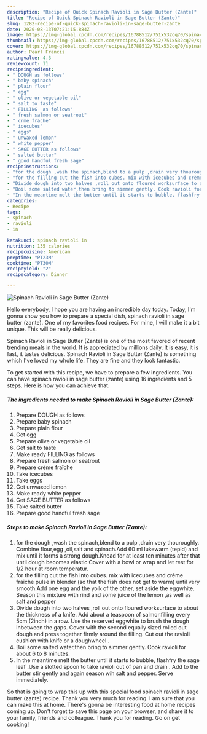```yaml
---
description: "Recipe of Quick Spinach Ravioli in Sage Butter (Zante)"
title: "Recipe of Quick Spinach Ravioli in Sage Butter (Zante)"
slug: 1282-recipe-of-quick-spinach-ravioli-in-sage-butter-zante
date: 2020-08-13T07:21:15.884Z
image: https://img-global.cpcdn.com/recipes/16788512/751x532cq70/spinach-ravioli-in-sage-butter-zante-recipe-main-photo.jpg
thumbnail: https://img-global.cpcdn.com/recipes/16788512/751x532cq70/spinach-ravioli-in-sage-butter-zante-recipe-main-photo.jpg
cover: https://img-global.cpcdn.com/recipes/16788512/751x532cq70/spinach-ravioli-in-sage-butter-zante-recipe-main-photo.jpg
author: Pearl Francis
ratingvalue: 4.3
reviewcount: 11
recipeingredient:
- " DOUGH as follows"
- " baby spinach"
- " plain flour"
- " egg"
- " olive or vegetable oil"
- " salt to taste"
- " FILLING  as follows"
- " fresh salmon or seatrout"
- " crme frache"
- " icecubes"
- " eggs"
- " unwaxed lemon"
- " white pepper"
- " SAGE BUTTER as follows"
- " salted butter"
- " good handful fresh sage"
recipeinstructions:
- "for the dough ,wash the spinach,blend to a pulp ,drain very thouroughly. Combine flour,egg ,oil,salt and spinach.Add 60 ml lukewarm (tepid) and mix until it forms a strong dough.Knead for at least ten minutes after that until dough becomes elastic.Cover with a bowl or wrap and let rest for 1/2 hour at room temperatur."
- "for the filling cut the fish into cubes. mix with icecubes and crème fraîche pulse in blender (so that the fish does not get to warm) until very smooth.Add one egg and the yolk of the other, set aside the eggwhite. Season this mixture with rind and some juice of the lemon ,as well as salt and pepper"
- "Divide dough into two halves ,roll out onto floured worksurface to about the thickness of a knife. Add about a teaspoon of salmonfilling every 5cm  (2inch) in a row. Use the reserved eggwhite to brush the dough inbetween the gaps. Cover with the second equally sized rolled out dough and press together firmly around the filling. Cut out the ravioli cushion with knife or a doughwheel ."
- "Boil some salted water,then bring to simmer gently. Cook ravioli for about 6 to 8 minutes."
- "In the meantime melt the butter until it starts to bubble, flashfry the sage leaf .Use a slotted spoon to take ravioli out of pan and drain . Add to the butter stir gently and again season wih salt and pepper. Serve immediately."
categories:
- Recipe
tags:
- spinach
- ravioli
- in

katakunci: spinach ravioli in 
nutrition: 135 calories
recipecuisine: American
preptime: "PT23M"
cooktime: "PT30M"
recipeyield: "2"
recipecategory: Dinner

---
```



![Spinach Ravioli in Sage Butter (Zante)](https://img-global.cpcdn.com/recipes/16788512/751x532cq70/spinach-ravioli-in-sage-butter-zante-recipe-main-photo.jpg)

Hello everybody, I hope you are having an incredible day today. Today, I'm gonna show you how to prepare a special dish, spinach ravioli in sage butter (zante). One of my favorites food recipes. For mine, I will make it a bit unique. This will be really delicious.



Spinach Ravioli in Sage Butter (Zante) is one of the most favored of recent trending meals in the world. It is appreciated by millions daily. It is easy, it is fast, it tastes delicious. Spinach Ravioli in Sage Butter (Zante) is something which I've loved my whole life. They are fine and they look fantastic.


To get started with this recipe, we have to prepare a few ingredients. You can have spinach ravioli in sage butter (zante) using 16 ingredients and 5 steps. Here is how you can achieve that.

<!--inarticleads1-->

##### The ingredients needed to make Spinach Ravioli in Sage Butter (Zante):

1. Prepare  DOUGH as follows
1. Prepare  baby spinach
1. Prepare  plain flour
1. Get  egg
1. Prepare  olive or vegetable oil
1. Get  salt to taste
1. Make ready  FILLING  as follows
1. Prepare  fresh salmon or seatrout
1. Prepare  crème fraîche
1. Take  icecubes
1. Take  eggs
1. Get  unwaxed lemon
1. Make ready  white pepper
1. Get  SAGE BUTTER as follows
1. Take  salted butter
1. Prepare  good handful fresh sage




<!--inarticleads2-->

##### Steps to make Spinach Ravioli in Sage Butter (Zante):

1. for the dough ,wash the spinach,blend to a pulp ,drain very thouroughly. Combine flour,egg ,oil,salt and spinach.Add 60 ml lukewarm (tepid) and mix until it forms a strong dough.Knead for at least ten minutes after that until dough becomes elastic.Cover with a bowl or wrap and let rest for 1/2 hour at room temperatur.
1. for the filling cut the fish into cubes. mix with icecubes and crème fraîche pulse in blender (so that the fish does not get to warm) until very smooth.Add one egg and the yolk of the other, set aside the eggwhite. Season this mixture with rind and some juice of the lemon ,as well as salt and pepper
1. Divide dough into two halves ,roll out onto floured worksurface to about the thickness of a knife. Add about a teaspoon of salmonfilling every 5cm  (2inch) in a row. Use the reserved eggwhite to brush the dough inbetween the gaps. Cover with the second equally sized rolled out dough and press together firmly around the filling. Cut out the ravioli cushion with knife or a doughwheel .
1. Boil some salted water,then bring to simmer gently. Cook ravioli for about 6 to 8 minutes.
1. In the meantime melt the butter until it starts to bubble, flashfry the sage leaf .Use a slotted spoon to take ravioli out of pan and drain . Add to the butter stir gently and again season wih salt and pepper. Serve immediately.




So that is going to wrap this up with this special food spinach ravioli in sage butter (zante) recipe. Thank you very much for reading. I am sure that you can make this at home. There's gonna be interesting food at home recipes coming up. Don't forget to save this page on your browser, and share it to your family, friends and colleague. Thank you for reading. Go on get cooking!
